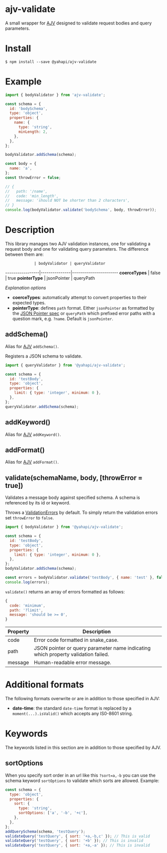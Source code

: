 # ajv-validate

A small wrapper for [AJV](https://github.com/epoberezkin/ajv) designed to validate request bodies and query parameters.

# Install

```
$ npm install --save @yahapi/ajv-validate
```

# Example

```js
import { bodyValidator } from 'ajv-validate';

const schema = {
  id: 'bodySchema',
  type: 'object',
  properties: {
    name: {
      type: 'string',
      minLength: 2,
    },
  },
};

bodyValidator.addSchema(schema);

const body = {
  name: 'a',
};
const throwError = false;

// {
//   path: '/name',
//   code: 'min_length',
//   message: 'should NOT be shorter than 2 characters',
// }
console.log(bodyValidator.validate('bodySchema', body, throwError));
```

# Description

This library manages two AJV validation instances, one for validating a request body and one for validating query parameters. The difference between them are:

                 | bodyValidator | queryValidator
-----------------|---------------|-----------------------
**coerceTypes**  | false         | true
**pointerType**  | jsonPointer   | queryPath

*Explanation options*

- **coerceTypes**: automatically attempt to convert properties to their expected types.
- **pointerType**: defines `path` format. Either `jsonPointer` as formatted by the [JSON Pointer spec](https://tools.ietf.org/html/rfc6901) or `queryPath` which prefixed error paths with a question mark, e.g. `?name`. Default is `jsonPointer`.

## addSchema()

Alias for [AJV](https://github.com/epoberezkin/ajv) `addSchema()`.

Registers a JSON schema to validate.

```js
import { queryValidator } from '@yahapi/ajv-validate';

const schema = {
  id: 'testBody',
  type: 'object',
  properties: {
    limit: { type: 'integer', minimum: 0 },
  },
};
queryValidator.addSchema(schema);
```

## addKeyword()

Alias for [AJV](https://github.com/epoberezkin/ajv) `addKeyword()`.

## addFormat()

Alias for [AJV](https://github.com/epoberezkin/ajv) `addFormat()`.

## validate(schemaName, body, [throwError = true])

Validates a message body against specified schema. A schema is referenced by its id or keyword.

Throws a [ValidationErrors](https://github.com/yahapi/errors) by default. To simply return the validation errors set `throwError` to `false`.

```js
import { bodyValidator } from '@yahapi/ajv-validate';

const schema = {
  id: 'testBody',
  type: 'object',
  properties: {
    limit: { type: 'integer', minimum: 0 },
  },
};
bodyValidator.addSchema(schema);

const errors = bodyValidator.validate('testBody', { name: 'test' }, false);
console.log(errors);
```

`validate()` returns an array of errors formatted as follows:

```js
{
  code: 'minimum',
  path: '?limit',
  message: 'should be >= 0',
}
```

Property | Description
---------|------------------------
code     | Error code formatted in snake_case.
path     | JSON pointer or query parameter name indicating which property validation failed.
message  | Human-readable error message.

# Additional formats

The following formats overwrite or are in addition to those specified in AJV:

- **date-time**: the standard `date-time` format is replaced by a `moment(...).isValid()` which accepts any IS0-8601 string.

# Keywords

The keywords listed in this section are in addition to those specified by AJV.

## sortOptions

When you specify sort order in an url like this `?sort=a,-b` you can use the schema keyword `sortOptions` to validate which sorts are allowed. Example:

```js
const schema = {
  type: 'object',
  properties: {
    sort: {
      type: 'string',
      sortOptions: ['a', '-b', '+c'],
    },
  },
};
addQuerySchema(schema, 'testQuery');
validateQuery('testQuery', { sort: '+a,-b,c' }); // This is valid
validateQuery('testQuery', { sort: '+b' }); // This is invalid
validateQuery('testQuery', { sort: '+a,-a' }); // This is invalid
```
